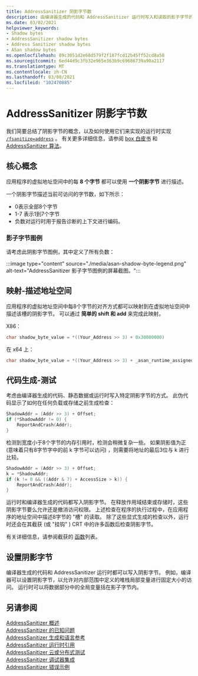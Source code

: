 ```yaml
---
title: AddressSanitizer 阴影字节数
description: 由编译器生成的代码和 AddressSanitizer 运行时写入和读取的影子字节的技术说明。
ms.date: 03/02/2021
helpviewer_keywords:
- Shadow bytes
- AddressSanitizer shadow bytes
- Address Sanitizer shadow bytes
- ASan shadow bytes
ms.openlocfilehash: 89c3051d2e68d579f2f187fcd12b45ff52cd8a58
ms.sourcegitcommit: 6ed44d9c3fb32e965e363b9c69686739a90a2117
ms.translationtype: MT
ms.contentlocale: zh-CN
ms.lasthandoff: 03/08/2021
ms.locfileid: "102470885"
---
```

# <a name="addresssanitizer-shadow-bytes"></a>AddressSanitizer 阴影字节数

我们简要总结了阴影字节的概念，以及如何使用它们来实现的运行时实现 [`/fsanitize=address`](../build/reference/fsanitize.md) 。 有关更多详细信息，请参阅 [box 白皮书](https://www.usenix.org/system/files/conference/atc12/atc12-final39.pdf) 和 [AddressSanitizer 算法](https://github.com/google/sanitizers/wiki/AddressSanitizerAlgorithm)。

## <a name="core-concept"></a>核心概念

应用程序的虚拟地址空间中的每 **8 个字节** 都可以使用 **一个阴影字节** 进行描述。

一个阴影字节描述当前可访问的字节数，如下所示：

- 0表示全部8个字节
- 1-7 表示1到7个字节
- 负数对运行时用于报告诊断的上下文进行编码。

### <a name="shadow-byte-legend"></a>影子字节图例

请考虑此阴影字节图例，其中定义了所有负数：

:::image type="content" source="./media/asan-shadow-byte-legend.png" alt-text="AddressSanitizer 影子字节图例的屏幕截图。":::

## <a name="mapping---describing-your-address-space"></a>映射-描述地址空间

应用程序的虚拟地址空间中每8个字节的对齐方式都可以映射到在虚拟地址空间中描述该槽的阴影字节。  可以通过 **简单的 shift 和 add** 来完成此映射。

X86：

```cpp
char shadow_byte_value = *((Your_Address >> 3) + 0x30000000)
```

在 x64 上：

```cpp
char shadow_byte_value = *((Your_Address >> 3) + _asan_runtime_assigned_offset)
```

## <a name="code-generation---tests"></a>代码生成-测试

考虑由编译器生成的代码、静态数据或运行时写入特定阴影字节的方式。 此伪代码显示了如何在任何负载或存储之前生成检查：

```cpp
ShadowAddr = (Addr >> 3) + Offset;
if (*ShadowAddr != 0) {
    ReportAndCrash(Addr);
}
```

检测到宽度小于8个字节的内存引用时，检测会稍微复杂一些。 如果阴影值为正 (意味着只有8字节字中的前 k 字节可以访问) ，则需要将地址的最后3位与 k 进行比较。

```cpp
ShadowAddr = (Addr >> 3) + Offset;
k = *ShadowAddr;
if (k != 0 && ((Addr & 7) + AccessSize > k)) {
    ReportAndCrash(Addr);
}
```

运行时和编译器生成的代码都写入阴影字节。 在释放作用域结束或存储时，这些阴影字节要么允许还是撤消访问权限。 上述检查在程序的执行过程中，在应用程序的地址空间中描述8字节的 "槽" 的读取。 除了这些显式生成的检查以外，运行时还会在其截获 (或 "挂钩" ) CRT 中的许多函数后检查阴影字节。

有关详细信息，请参阅截获的 [函数](./asan-runtime.md#default-interceptors)列表。

## <a name="setting-shadow-bytes"></a>设置阴影字节

编译器生成的代码和 AddressSanitizer 运行时都可以写入阴影字节。 例如，编译器可以设置阴影字节，以允许对内部范围中定义的堆栈局部变量进行固定大小的访问。 运行时可以将数据部分中的全局变量括在影子字节内。

## <a name="see-also"></a>另请参阅

[AddressSanitizer 概述](./asan.md)\
[AddressSanitizer 的已知问题](./asan-known-issues.md)\
[AddressSanitizer 生成和语言参考](./asan-building.md)\
[AddressSanitizer 运行时引用](./asan-runtime.md)\
[AddressSanitizer 云或分布式测试](./asan-offline-crash-dumps.md)\
[AddressSanitizer 调试器集成](./asan-debugger-integration.md)\
[AddressSanitizer 错误示例](./asan-error-examples.md)
